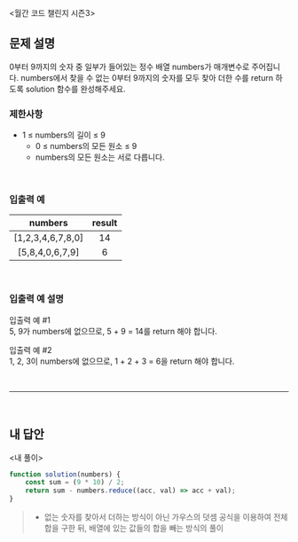 <월간 코드 챌린지 시즌3>

## 문제 설명
0부터 9까지의 숫자 중 일부가 들어있는 정수 배열 numbers가 매개변수로 주어집니다. numbers에서 찾을 수 없는 0부터 9까지의 숫자를 모두 찾아 더한 수를 return 하도록 solution 함수를 완성해주세요.
<br>

### 제한사항
* 1 ≤ numbers의 길이 ≤ 9
    * 0 ≤ numbers의 모든 원소 ≤ 9
    * numbers의 모든 원소는 서로 다릅니다.

<br>

### 입출력 예
|numbers|result|
|:---:|:---:|
|[1,2,3,4,6,7,8,0]|14|
|[5,8,4,0,6,7,9]|6|

<br>

### 입출력 예 설명
입출력 예 #1   
5, 9가 numbers에 없으므로, 5 + 9 = 14를 return 해야 합니다.

입출력 예 #2   
1, 2, 3이 numbers에 없으므로, 1 + 2 + 3 = 6을 return 해야 합니다.

<br>

---

<br>

## 내 답안
<내 풀이>
```JavaScript
function solution(numbers) {
    const sum = (9 * 10) / 2;
    return sum - numbers.reduce((acc, val) => acc + val);
}
```
> * 없는 숫자를 찾아서 더하는 방식이 아닌 가우스의 덧셈 공식을 이용하여 전체 합을 구한 뒤, 배열에 있는 값들의 합을 빼는 방식의 풀이